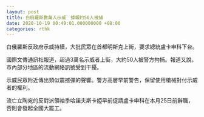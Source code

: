 ```yaml
---
layout: post
title: 白俄羅斯數萬人示威　據報約50人被捕
date: 2020-10-19 00:49:01.000000000 +08:00
categories: rthk
---
```


白俄羅斯反政府示威持續，大批民眾在首都明斯克上街，要求總統盧卡申科下台。

國際文傳通訊社報道，超過3萬名示威者上街，大約50人被警方拘捕。報道又說，市內部分地區的流動網絡訊號受到干擾。

示威民眾附近傳出類似震撼彈的聲響。警方高層早前警告，保留使用槍械對付示威者的權利。

流亡立陶宛的反對派領袖季哈諾夫斯卡婭早前促請盧卡申科在本月25日前辭職，否則會發起全國大罷工。

